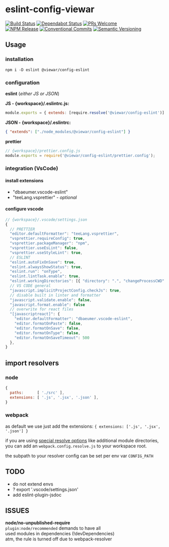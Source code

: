 # eslint-config-viewar

[![Build Status](https://travis-ci.com/viewar/config-eslint.svg?token=9j4kv11sMyqyMRAPNQXm&branch=master)](https://travis-ci.com/viewar/config-eslint)
[![Dependabot Status](https://api.dependabot.com/badges/status?host=github&repo=viewar/config-eslint&identifier=214496490)](https://dependabot.com)
[![PRs Welcome][pr-welcome]](http://makeapullrequest.com)<br />
[![NPM Release](https://img.shields.io/npm/v/%40viewar%2Fconfig-eslint.svg?style=flat)](https://www.npmjs.com/package/%40viewar%2Fconfig-eslint)
[![Conventional Commits](https://img.shields.io/badge/✔-Conventional%20Commits-blue.svg)](https://conventionalcommits.org)
[![Semantic Versioning][semantic-img]][semantic-url]

<!-- badge-urls -->

[pr-welcome]: https://img.shields.io/badge/PRs-welcome-brightgreen.svg
[semantic-img]: https://img.shields.io/badge/%20%20%F0%9F%93%A6%F0%9F%9A%80-semantic--release-blue.svg
[semantic-url]: https://semver.org/

<!-- /badge-urls -->

## Usage

### installation

`npm i -D eslint @viewar/config-eslint`

### configuration

**eslint** (_either JS or JSON_)

**JS - {workspace}/.eslintrc.js:**

```js
module.exports = { extends: [require.resolve('@viewar/config-eslint')] };
```

**JSON - {workspace}/.eslintrc:**

```json
{ "extends": ["./node_modules/@viewar/config-eslint"] }
```

**prettier**

```js
// {workspace}/prettier.config.js
module.exports = require('@viewar/config-eslint/prettier.config');
```

### integration (VsCode)

#### install extensions

- "dbaeumer.vscode-eslint"
- "teeLang.vsprettier" _- optional_

#### configure vscode

```javascript
// {workspace}/.vscode/settings.json
{
  // PRETTIER
  "editor.defaultFormatter": "teeLang.vsprettier",
  "vsprettier.requireConfig": true,
  "vsprettier.packageManager": "npm",
  "vsprettier.useEsLint": false,
  "vsprettier.useStyleLint": true,
  // ESLINT
  "eslint.autoFixOnSave": true,
  "eslint.alwaysShowStatus": true,
  "eslint.run": "onType",
  "eslint.lintTask.enable": true,
  "eslint.workingDirectories": [{ "directory": ".", "changeProcessCWD": true }],
  // VS CODE general
  "javascript.implicitProjectConfig.checkJs": true,
  // disable built in linter and formatter
  "javascript.validate.enable": false,
  "javascript.format.enable": false
  // overwrite for react files
  "[javascriptreact]": {
    "editor.defaultFormatter": "dbaeumer.vscode-eslint",
    "editor.formatOnPaste": false,
    "editor.formatOnSave": false,
    "editor.formatOnType": false,
    "editor.formatOnSaveTimeout": 500
  },
}

```

## import resolvers

### node

```javascript
{
  paths:      [ './src' ],
  extensions: [ '.js', '.jsx', '.json' ],
}
```

### webpack

as default we use just add the extensions:
`{ extensions: ['.js', '.jsx', '.json'] }`

if you are using [special resolve options](https://github.com/viewar/webpack/blob/master/src/webpack.config.resolve.js) like additional module directories,  
you can add an `webpack.config.resolve.js` to your workspace root.

the subpath to your resolver config can be set per env var `CONFIG_PATH`

## TODO

- do not extend envs
- ? export '.vscode/settings.json'
- add eslint-plugin-jsdoc

## ISSUES

**node/no-unpublished-require**  
 `plugin:node/recommended` demands to have all  
 used modules in dependencies (!devDependencies)  
 atm, the rule is turned off due to webpack-resolver
